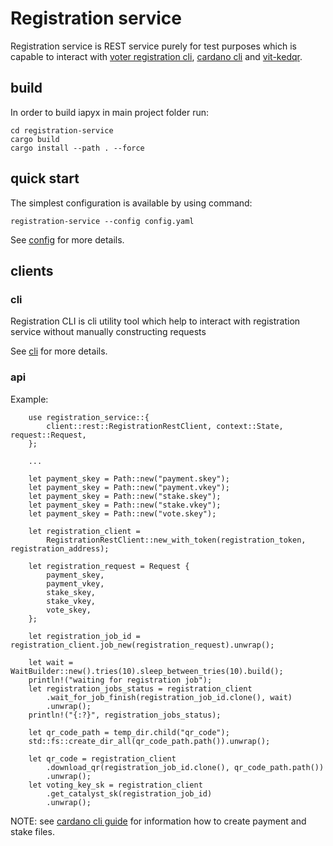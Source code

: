 # Registration service 

Registration service is REST service purely for test purposes which is capable to interact with [voter registration cli](https://github.com/input-output-hk/voting-tools/tree/master/registration), [cardano cli](https://github.com/input-output-hk/cardano-node/tree/master/cardano-cli) and [vit-kedqr](https://github.com/input-output-hk/vit-kedqr).

## build

In order to build iapyx in main project folder run:
```
cd registration-service
cargo build
cargo install --path . --force
```

## quick start

The simplest configuration is available by using command:

`registration-service --config config.yaml`

See [config](./configuration.md) for more details.

## clients

### cli

Registration CLI is cli utility tool which help to interact with registration service without manually constructing requests

See [cli](./cli.md) for more details.

### api

Example:

```
    use registration_service::{
        client::rest::RegistrationRestClient, context::State, request::Request,
    };

    ...

    let payment_skey = Path::new("payment.skey");
    let payment_skey = Path::new("payment.vkey");
    let payment_skey = Path::new("stake.skey");
    let payment_skey = Path::new("stake.vkey");
    let payment_skey = Path::new("vote.skey");
    
    let registration_client =
        RegistrationRestClient::new_with_token(registration_token, registration_address);

    let registration_request = Request {
        payment_skey,
        payment_vkey,
        stake_skey,
        stake_vkey,
        vote_skey,
    };

    let registration_job_id = registration_client.job_new(registration_request).unwrap();

    let wait = WaitBuilder::new().tries(10).sleep_between_tries(10).build();
    println!("waiting for registration job");
    let registration_jobs_status = registration_client
        .wait_for_job_finish(registration_job_id.clone(), wait)
        .unwrap();
    println!("{:?}", registration_jobs_status);

    let qr_code_path = temp_dir.child("qr_code");
    std::fs::create_dir_all(qr_code_path.path()).unwrap();

    let qr_code = registration_client
        .download_qr(registration_job_id.clone(), qr_code_path.path())
        .unwrap();
    let voting_key_sk = registration_client
        .get_catalyst_sk(registration_job_id)
        .unwrap();
```

NOTE: see [cardano cli guide](https://developers.cardano.org/docs/stake-pool-course/handbook/keys-addresses/) for information how to create payment and stake files.
